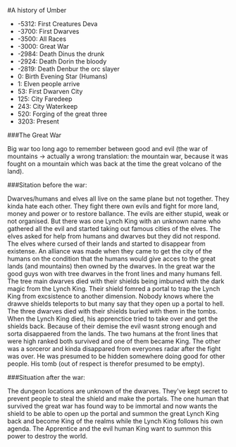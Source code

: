 #A history of Umber
- -5312: First Creatures Deva
- -3700: First Dwarves
- -3500: All Races
- -3000: Great War
- -2984: Death Dinus the drunk
- -2924: Death Dorin the bloody
- -2819: Death Denbur the orc slayer
- 0: Birth Evening Star (Humans)
- 1: Elven people arrive
- 53: First Dwarven City
- 125: City Faredeep
- 243: City Waterkeep
- 520: Forging of the great three
- 3203: Present

###The Great War

Big war too long ago to remember between good and evil (the war of mountains -> actually a wrong translation: the mountain war, because it was fought on a mountain which was back at the time the great volcano of the land).

###Sitation before the war:

Dwarves/humans and elves all live on the same plane but not together. They kinda hate each other. They fight there own evils and fight for more land, money and power or to restore ballance. The evils are either stupid, weak or not organised. But there was one Lynch King with an unknown name who gathered all the evil and started taking out famous cities of the elves. The elves asked for help from humans and dwarves but they did not respond. The elves where cursed of their lands and started to disappear from existense. An alliance was made when they came to get the city of the humans on the condition that the humans would give acces to the great lands (and mountains) then owned by the dwarves. In the great war the good guys won with tree dwarves in the front lines and many humans fell. The tree main dwarves died with their shields being imbuned with the dark magic from the Lynch King. Their shield fomred a portal to trap the Lynch King from excsistence to another dimension. Nobody knows where the drawve shields teleports to but many say that they open up a portal to hell. The three dwarves died with their shields buried with them in the tombs. When the Lynch King died, his apprenctice tried to take over and get the shields back. Because of their demise the evil wasnt strong enough and sorta disappaered from the lands. The two humans at the front lines that were high ranked both survived and one of them became King. The other was a sorceror and kinda disappared from everyones radar after the fight was over. He was presumed to be hidden somewhere doing good for other people. His tomb (out of respect is therefor presumed to be empty).

###Situation after the war:

The dungeon locations are unknown of the dwarves. They've kept secret to prevent people to steal the shield and make the portals. The one human that survived the great war has found way to be immortal and now wants the shield to be able to open up the portal and summon the great Lynch King back and become King of the realms while the Lynch King follows his own agenda. The Apprentice and the evil human King want to summon this power to destroy the world.
